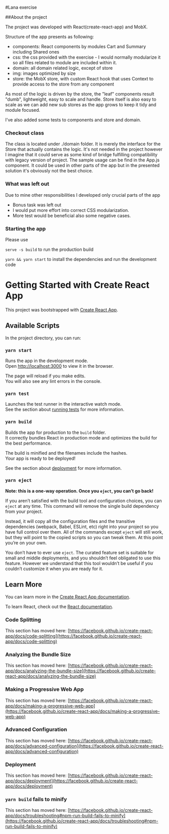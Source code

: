 #Lana exercise

##About the project

The project was developed with React(create-react-app) and MobX.

Structure of the app presents as following:

* components: React components by modules Cart and Summary including Shared ones
* css: the css provided with the exercise - I would normally modularize it so all files related to module are included within it.
* domain: all domain related logic, except of store
* img: images optimized by size
* store: the MobX store, with custom React hook that uses Context to provide access to the store from any component

As most of the logic is driven by the store, the "leaf" components result "dumb", lightweight, easy to scale and handle. 
Store itself is also easy to scale as we can add new sub stores as the app grows to keep it tidy and module focused.

I've also added some tests to components and store and domain. 

### Checkout class
The class is located under ./domain folder. It is merely the interface for the Store that actually contains the logic. It's not needed in the project however I imagine that it could serve as some kind of bridge fulfilling compatibility with legacy version of project. The sample usage can be find in the App.js component.
It could be used in other parts of the app but in the presented solution it's obviously not the best choice.

### What was left out
 Due to mine other responsibilities I developed only crucial parts of the app
* Bonus task was left out
* I would put more effort into correct CSS modularization.
* More test would be beneficial also some negative cases.

### Starting the app
Please use

`serve -s build` to run the production build
 
`yarn && yarn start` to install the dependencies and run the development code



 
# Getting Started with Create React App

This project was bootstrapped with [Create React App](https://github.com/facebook/create-react-app).

## Available Scripts

In the project directory, you can run:

### `yarn start`

Runs the app in the development mode.\
Open [http://localhost:3000](http://localhost:3000) to view it in the browser.

The page will reload if you make edits.\
You will also see any lint errors in the console.

### `yarn test`

Launches the test runner in the interactive watch mode.\
See the section about [running tests](https://facebook.github.io/create-react-app/docs/running-tests) for more information.

### `yarn build`

Builds the app for production to the `build` folder.\
It correctly bundles React in production mode and optimizes the build for the best performance.

The build is minified and the filenames include the hashes.\
Your app is ready to be deployed!

See the section about [deployment](https://facebook.github.io/create-react-app/docs/deployment) for more information.

### `yarn eject`

**Note: this is a one-way operation. Once you `eject`, you can’t go back!**

If you aren’t satisfied with the build tool and configuration choices, you can `eject` at any time. This command will remove the single build dependency from your project.

Instead, it will copy all the configuration files and the transitive dependencies (webpack, Babel, ESLint, etc) right into your project so you have full control over them. All of the commands except `eject` will still work, but they will point to the copied scripts so you can tweak them. At this point you’re on your own.

You don’t have to ever use `eject`. The curated feature set is suitable for small and middle deployments, and you shouldn’t feel obligated to use this feature. However we understand that this tool wouldn’t be useful if you couldn’t customize it when you are ready for it.

## Learn More

You can learn more in the [Create React App documentation](https://facebook.github.io/create-react-app/docs/getting-started).

To learn React, check out the [React documentation](https://reactjs.org/).

### Code Splitting

This section has moved here: [https://facebook.github.io/create-react-app/docs/code-splitting](https://facebook.github.io/create-react-app/docs/code-splitting)

### Analyzing the Bundle Size

This section has moved here: [https://facebook.github.io/create-react-app/docs/analyzing-the-bundle-size](https://facebook.github.io/create-react-app/docs/analyzing-the-bundle-size)

### Making a Progressive Web App

This section has moved here: [https://facebook.github.io/create-react-app/docs/making-a-progressive-web-app](https://facebook.github.io/create-react-app/docs/making-a-progressive-web-app)

### Advanced Configuration

This section has moved here: [https://facebook.github.io/create-react-app/docs/advanced-configuration](https://facebook.github.io/create-react-app/docs/advanced-configuration)

### Deployment

This section has moved here: [https://facebook.github.io/create-react-app/docs/deployment](https://facebook.github.io/create-react-app/docs/deployment)

### `yarn build` fails to minify

This section has moved here: [https://facebook.github.io/create-react-app/docs/troubleshooting#npm-run-build-fails-to-minify](https://facebook.github.io/create-react-app/docs/troubleshooting#npm-run-build-fails-to-minify)
